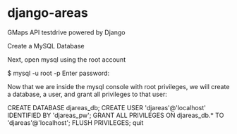 # django-areas
GMaps API testdrive powered by Django

Create a MySQL Database

Next, open mysql using the root account


$ mysql -u root -p
Enter password:

Now that we are inside the mysql console with root privileges, we will create a database, a user, and grant all privileges to that user:


CREATE DATABASE djareas_db;
CREATE USER 'djareas'@'localhost' IDENTIFIED BY 'djareas_pw';
GRANT ALL PRIVILEGES ON djareas_db.* TO 'djareas'@'localhost';
FLUSH PRIVILEGES;
quit


